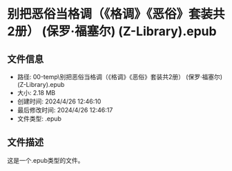 ﻿# 别把恶俗当格调（《格调》《恶俗》套装共2册） (保罗·福塞尔) (Z-Library).epub

## 文件信息
- 路径: 00-temp\别把恶俗当格调（《格调》《恶俗》套装共2册） (保罗·福塞尔) (Z-Library).epub
- 大小: 2.18 MB
- 创建时间: 2024/4/26 12:46:10
- 最后修改时间: 2024/4/26 12:46:17
- 文件类型: .epub

## 文件描述
这是一个.epub类型的文件。

